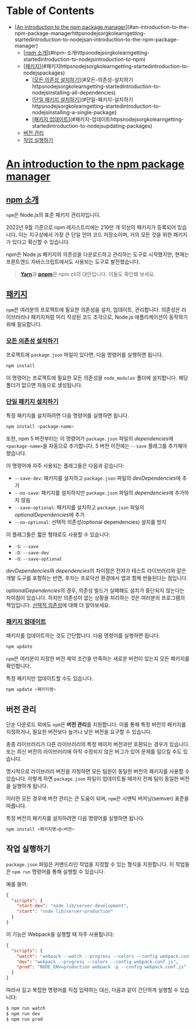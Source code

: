 # Table of Contents

- [[An introduction to the npm package manager](https://nodejs.org/ko/learn/getting-started/introduction-to-nodejs#an-introduction-to-the-npm-package-manager)](#an-introduction-to-the-npm-package-managerhttpsnodejsorgkolearngetting-startedintroduction-to-nodejsan-introduction-to-the-npm-package-manager)
  - [[npm 소개](https://nodejs.org/ko/learn/getting-started/introduction-to-nodejs#introduction-to-npm)](#npm-소개httpsnodejsorgkolearngetting-startedintroduction-to-nodejsintroduction-to-npm)
  - [[패키지](https://nodejs.org/ko/learn/getting-started/introduction-to-nodejs#packages)](#패키지httpsnodejsorgkolearngetting-startedintroduction-to-nodejspackages)
    - [[모든 의존성 설치하기](https://nodejs.org/ko/learn/getting-started/introduction-to-nodejs#installing-all-dependencies)](#모든-의존성-설치하기httpsnodejsorgkolearngetting-startedintroduction-to-nodejsinstalling-all-dependencies)
    - [[단일 패키지 설치하기](https://nodejs.org/ko/learn/getting-started/introduction-to-nodejs#installing-a-single-package)](#단일-패키지-설치하기httpsnodejsorgkolearngetting-startedintroduction-to-nodejsinstalling-a-single-package)
    - [[패키지 업데이트](https://nodejs.org/ko/learn/getting-started/introduction-to-nodejs#updating-packages)](#패키지-업데이트httpsnodejsorgkolearngetting-startedintroduction-to-nodejsupdating-packages)
  - [버전 관리](#버전-관리)
  - [작업 실행하기](#작업-실행하기)

# [An introduction to the npm package manager](https://nodejs.org/ko/learn/getting-started/introduction-to-nodejs#an-introduction-to-the-npm-package-manager)





## [npm 소개](https://nodejs.org/ko/learn/getting-started/introduction-to-nodejs#introduction-to-npm)

`npm`은 Node.js의 표준 패키지 관리자입니다.

2022년 9월 기준으로 npm 레지스트리에는 210만 개 이상의 패키지가 등록되어 있습니다. 이는 지구상에서 가장 큰 단일 언어 코드 저장소이며, 거의 모든 것을 위한 패키지가 있다고 확신할 수 있습니다.

npm은 Node.js 패키지의 의존성을 다운로드하고 관리하는 도구로 시작했지만, 현재는 프론트엔드 자바스크립트에서도 사용되는 도구로 발전했습니다.

> [**Yarn**](https://yarnpkg.com/en/)과 [**pnpm**](https://pnpm.io)은 npm cli의 대안입니다. 이들도 확인해 보세요.


## [패키지](https://nodejs.org/ko/learn/getting-started/introduction-to-nodejs#packages)

`npm`은 여러분의 프로젝트에 필요한 의존성을 설치, 업데이트, 관리합니다. 의존성은 라이브러리나 패키지처럼 미리 작성된 코드 조각으로, Node.js 애플리케이션이 동작하기 위해 필요합니다.


### [모든 의존성 설치하기](https://nodejs.org/ko/learn/getting-started/introduction-to-nodejs#installing-all-dependencies)

프로젝트에 `package.json` 파일이 있다면, 다음 명령어를 실행하면 됩니다.

```bash
npm install
```

이 명령어는 프로젝트에 필요한 모든 의존성을 `node_modules` 폴더에 설치합니다. 해당 폴더가 없으면 자동으로 생성됩니다.


### [단일 패키지 설치하기](https://nodejs.org/ko/learn/getting-started/introduction-to-nodejs#installing-a-single-package)

특정 패키지를 설치하려면 다음 명령어를 실행하면 됩니다.

```bash
npm install <package-name>
```

또한, npm 5 버전부터는 이 명령어가 `package.json` 파일의 *dependencies*에 `<package-name>`을 자동으로 추가합니다. 5 버전 이전에는 `--save` 플래그를 추가해야 했습니다.

이 명령어에 자주 사용되는 플래그들은 다음과 같습니다:

- `--save-dev`: 패키지를 설치하고 `package.json` 파일의 *devDependencies*에 추가
- `--no-save`: 패키지를 설치하지만 `package.json` 파일의 *dependencies*에 추가하지 않음
- `--save-optional`: 패키지를 설치하고 `package.json` 파일의 *optionalDependencies*에 추가
- `--no-optional`: 선택적 의존성(optional dependencies) 설치를 방지

이 플래그들은 짧은 형태로도 사용할 수 있습니다:

- `-S`: `--save`
- `-D`: `--save-dev`
- `-O`: `--save-optional`

*devDependencies*와 *dependencies*의 차이점은 전자가 테스트 라이브러리와 같은 개발 도구를 포함하는 반면, 후자는 프로덕션 환경에서 앱과 함께 번들된다는 점입니다.

*optionalDependencies*의 경우, 의존성 빌드가 실패해도 설치가 중단되지 않는다는 차이점이 있습니다. 하지만 의존성이 없는 상황을 처리하는 것은 여러분의 프로그램의 책임입니다. [선택적 의존성](https://docs.npmjs.com/cli/configuring-npm/package-json#optionaldependencies)에 대해 더 알아보세요.


### [패키지 업데이트](https://nodejs.org/ko/learn/getting-started/introduction-to-nodejs#updating-packages)

패키지를 업데이트하는 것도 간단합니다. 다음 명령어를 실행하면 됩니다.

```bash
npm update
```

`npm`은 여러분이 지정한 버전 제약 조건을 만족하는 새로운 버전이 있는지 모든 패키지를 확인합니다.

특정 패키지만 업데이트할 수도 있습니다.

```bash
npm update <패키지명>
```


## 버전 관리

단순 다운로드 외에도 `npm`은 **버전 관리**를 지원합니다. 이를 통해 특정 버전의 패키지를 지정하거나, 필요한 버전보다 높거나 낮은 버전을 요구할 수 있습니다.

종종 라이브러리가 다른 라이브러리의 특정 메이저 버전과만 호환되는 경우가 있습니다. 또는 최신 버전의 라이브러리에 아직 수정되지 않은 버그가 있어 문제를 일으킬 수도 있습니다.

명시적으로 라이브러리 버전을 지정하면 모든 팀원이 동일한 버전의 패키지를 사용할 수 있습니다. 이렇게 하면 `package.json` 파일이 업데이트될 때까지 전체 팀이 동일한 버전을 실행하게 됩니다.

이러한 모든 경우에 버전 관리는 큰 도움이 되며, `npm`은 시맨틱 버저닝(semver) 표준을 따릅니다.

특정 버전의 패키지를 설치하려면 다음 명령어를 실행하면 됩니다.

```bash
npm install <패키지명>@<버전>
```


## 작업 실행하기

`package.json` 파일은 커맨드라인 작업을 지정할 수 있는 형식을 지원합니다. 이 작업들은 `npm run` 명령어를 통해 실행할 수 있습니다.

예를 들어:

```json
{
  "scripts": {
    "start-dev": "node lib/server-development",
    "start": "node lib/server-production"
  }
}
```

이 기능은 Webpack을 실행할 때 자주 사용됩니다:

```json
{
  "scripts": {
    "watch": "webpack --watch --progress --colors --config webpack.conf.js",
    "dev": "webpack --progress --colors --config webpack.conf.js",
    "prod": "NODE_ENV=production webpack -p --config webpack.conf.js"
  }
}
```

따라서 길고 복잡한 명령어를 직접 입력하는 대신, 다음과 같이 간단하게 실행할 수 있습니다:

```bash
$ npm run watch
$ npm run dev
$ npm run prod
```


